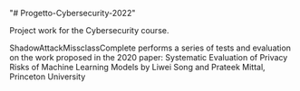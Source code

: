 "# Progetto-Cybersecurity-2022" 

Project work for the Cybersecurity course.

ShadowAttackMissclassComplete performs a series of tests and evaluation on the work proposed in the 2020 paper: Systematic Evaluation of Privacy Risks of Machine Learning Models by Liwei Song and Prateek Mittal, Princeton University